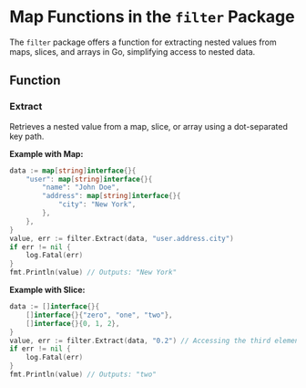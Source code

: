 # Map Functions in the `filter` Package

The `filter` package offers a function for extracting nested values from maps, slices, and arrays in Go, simplifying access to nested data.

## Function

### Extract

Retrieves a nested value from a map, slice, or array using a dot-separated key path. 

**Example with Map:**

```go
data := map[string]interface{}{
    "user": map[string]interface{}{
        "name": "John Doe",
        "address": map[string]interface{}{
            "city": "New York",
        },
    },
}
value, err := filter.Extract(data, "user.address.city")
if err != nil {
    log.Fatal(err)
}
fmt.Println(value) // Outputs: "New York"
```

**Example with Slice:**

```go
data := []interface{}{
    []interface{}{"zero", "one", "two"},
    []interface{}{0, 1, 2},
}
value, err := filter.Extract(data, "0.2") // Accessing the third element of the first slice
if err != nil {
    log.Fatal(err)
}
fmt.Println(value) // Outputs: "two"
```
